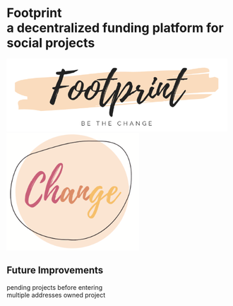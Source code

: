 Footprint \
a decentralized funding platform for social projects 
=================

<img src="./img/logo-short.png" width="500"> 
<img src="./img/change-token.png" width="300">


## Future Improvements 
pending projects before entering \
multiple addresses owned project